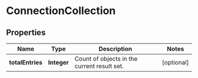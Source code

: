 # ConnectionCollection

## Properties
Name | Type | Description | Notes
------------ | ------------- | ------------- | -------------
**totalEntries** | **Integer** | Count of objects in the current result set. |  [optional]
